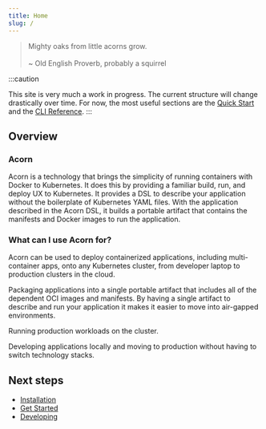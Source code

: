 ```yaml
---
title: Home
slug: /
---
```


> <div style={{"font-family":"Apple Chancery", "font-size": 32}}>Mighty oaks from little acorns grow.</div>
> <br/>
>
> <div style={{"font-family":"Apple Chancery", "font-size": 20}}>~ Old English Proverb, probably a squirrel</div>

:::caution

This site is very much a work in progress. The current structure will change drastically over time. For now, the most useful sections are the [Quick Start](20-quickstart.md) and the [CLI Reference](100-Reference/01-command-line/acorn.md).
:::

## Overview

### Acorn

Acorn is a technology that brings the simplicity of running containers with Docker to Kubernetes. It does this by providing a familiar build, run, and deploy UX to Kubernetes. It provides a DSL to describe your application without the boilerplate of Kubernetes YAML files. With the application described in the Acorn DSL, it builds a portable artifact that contains the manifests and Docker images to run the application.

### What can I use Acorn for?

Acorn can be used to deploy containerized applications, including multi-container apps, onto any Kubernetes cluster, from developer laptop to production clusters in the cloud.

Packaging applications into a single portable artifact that includes all of the dependent OCI images and manifests. By having a single artifact to describe and run your application it makes it easier to move into air-gapped environments.

Running production workloads on the cluster.

Developing applications locally and moving to production without having to switch technology stacks.

## Next steps

* [Installation](/installation/installing)
* [Get Started](/Get%20Started/Running%20an%20Acorn)
* [Developing](/Develop%20with%20Acorn/Develop%20with%20Acorn)
